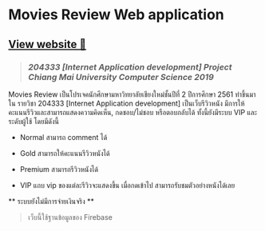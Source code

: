 # Movies Review Web application

## [View website 🎥](https://moviereview-cmu.web.app/)

> ### *204333 [Internet Application development] Project Chiang Mai University Computer Science 2019*

Movies Review เป็นโปรเจคนักศึกษามหาวิทยาลัยเชียงใหม่ชั้นปีที่ 2 ปีการศึกษา 2561 ทำขึ้นมาใน รายวิชา 204333 [Internet Application development]
เป็นเว็บรีวิวหนัง มีการให้คะแนนรีวิวและสามารถแสดงความคิดเห็น, กดชอบ/ไม่ชอบ หรือตอบกลับได้ ทั้งนี้ยังมีระบบ VIP และ ระดับผู้ใช้ โดยมีดังนี้
- Normal สามารถ comment ได้
- Gold สามารถให้คะแนนรีวิวหนังได้
- Premium สามารถรีวิวหนังได้

- VIP แถบ vip ของแต่ละรีวิวจะแสดงขึ้น เมื่อกดเข้าไป สามารถรับชมตัวอย่างหนังได้เลย

** ระบบยังไม่มีการจ่ายเงินจริง **

> เว็บนี้ใช้ฐานข้อมูลของ Firebase
